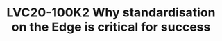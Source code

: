 ---
categories:
- lvc20
description: The cloud and data centre industry is extremely standardised. You can
  buy any commercial off the shelf server and expect your choice of operating system
  or variant of Linux to just work. Why isn't this the case for so many of the device
  edge and IoT devices? We need the same SBSA/SBBR standards and numerous others for
  provisioning and device management to ensure real success on the device edge in
  deployment, life cycle management and security or else we will fail!
image: /assets/images/featured-images/lvc20/LVC20-100K2.png
session_id: LVC20-100K2
session_room: '[Track 1] IoT/Edge/Embedded'
session_slot:
  end_time: 2020-09-22 11:40
  start_time: 2020-09-22 11:15
session_speakers:
- speaker_bio: Peter is the lead architect for device edge and IoT at Red Hat. He&#39;s
    focused on industry standardisation and generally trying to improve the IoT space.
    He&#39;s actively involved in the wider Fedora Linux and arm ecosystems. In his
    spare time he likes to cook and trying to work out how to apply IoT to agriculture
    on his family&#39;s farm in Australia.
  speaker_company: Red Hat
  speaker_image: http://avatars.sched.co/7/97/1592219/avatar.jpg.320x320px.jpg?5f2
  speaker_name: Peter Robinson
  speaker_position: Principal IoT Architect @ Red Hat
  speaker_role: speaker
session_track: IoT Fog/Gateway/Edge Computing
tag: session
tags: IoT Fog/Gateway/Edge Computing
title: LVC20-100K2 Why standardisation on the Edge is critical for success
---